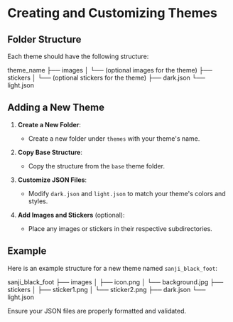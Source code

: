 # Creating and Customizing Themes

## Folder Structure

Each theme should have the following structure:

theme_name
├── images
│ └── (optional images for the theme)
├── stickers
│ └── (optional stickers for the theme)
├── dark.json
└── light.json


## Adding a New Theme

1. **Create a New Folder**: 
   - Create a new folder under `themes` with your theme's name.

2. **Copy Base Structure**:
   - Copy the structure from the `base` theme folder.

3. **Customize JSON Files**:
   - Modify `dark.json` and `light.json` to match your theme's colors and styles.

4. **Add Images and Stickers** (optional):
   - Place any images or stickers in their respective subdirectories.

## Example

Here is an example structure for a new theme named `sanji_black_foot`:

sanji_black_foot
├── images
│ ├── icon.png
│ └── background.jpg
├── stickers
│ ├── sticker1.png
│ └── sticker2.png
├── dark.json
└── light.json


Ensure your JSON files are properly formatted and validated.
